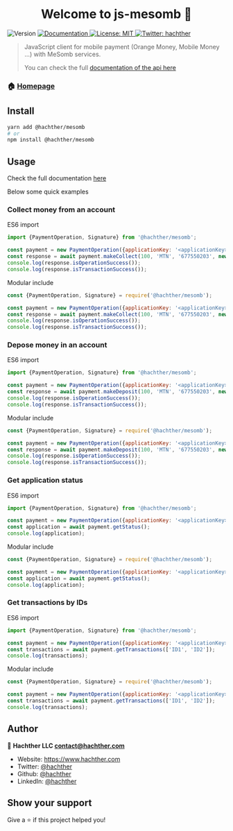 <h1 style="text-align: center">Welcome to js-mesomb 👋</h1>
<p>
  <img alt="Version" src="https://img.shields.io/badge/version-1.0-blue.svg?cacheSeconds=2592000" />
  <a href="https://mesomb.hachther.com/en/api/v1.1/schema/" target="_blank">
    <img alt="Documentation" src="https://img.shields.io/badge/documentation-yes-brightgreen.svg" />
  </a>
  <a href="#" target="_blank">
    <img alt="License: MIT" src="https://img.shields.io/badge/License-MIT-yellow.svg" />
  </a>
  <a href="https://twitter.com/hachther" target="_blank">
    <img alt="Twitter: hachther" src="https://img.shields.io/twitter/follow/hachther.svg?style=social" />
  </a>
</p>

> JavaScript client for mobile payment (Orange Money, Mobile Money ...) with MeSomb services.
> 
> You can check the full [documentation of the api here](https://mesomb.hachther.com/en/api/v1.1/schema/)

### 🏠 [Homepage](https://mesomb.com)

## Install

```sh
yarn add @hachther/mesomb
# or
npm install @hachther/mesomb
```

## Usage

Check the full documentation [here](docs.md)

Below some quick examples

### Collect money from an account

ES6 import

```JavaScript
import {PaymentOperation, Signature} from '@hachther/mesomb';

const payment = new PaymentOperation({applicationKey: '<applicationKey>', accessKey: '<AccessKey>', secretKey: '<SecretKey>'});
const response = await payment.makeCollect(100, 'MTN', '677550203', new Date(), Signature.nonceGenerator());
console.log(response.isOperationSuccess());
console.log(response.isTransactionSuccess());
```

Modular include

```JavaScript
const {PaymentOperation, Signature} = require('@hachther/mesomb');

const payment = new PaymentOperation({applicationKey: '<applicationKey>', accessKey: '<AccessKey>', secretKey: '<SecretKey>'});
const response = await payment.makeCollect(100, 'MTN', '677550203', new Date(), Signature.nonceGenerator());
console.log(response.isOperationSuccess());
console.log(response.isTransactionSuccess());
```

### Depose money in an account

ES6 import

```JavaScript
import {PaymentOperation, Signature} from '@hachther/mesomb';

const payment = new PaymentOperation({applicationKey: '<applicationKey>', accessKey: '<AccessKey>', secretKey: '<SecretKey>'});
const response = await payment.makeDeposit(100, 'MTN', '677550203', new Date(), Signature.nonceGenerator());
console.log(response.isOperationSuccess());
console.log(response.isTransactionSuccess());
```

Modular include

```JavaScript
const {PaymentOperation, Signature} = require('@hachther/mesomb');

const payment = new PaymentOperation({applicationKey: '<applicationKey>', accessKey: '<AccessKey>', secretKey: '<SecretKey>'});
const response = await payment.makeDeposit(100, 'MTN', '677550203', new Date(), Signature.nonceGenerator());
console.log(response.isOperationSuccess());
console.log(response.isTransactionSuccess());
```

### Get application status

ES6 import

```JavaScript
import {PaymentOperation, Signature} from '@hachther/mesomb';

const payment = new PaymentOperation({applicationKey: '<applicationKey>', accessKey: '<AccessKey>', secretKey: '<SecretKey>'});
const application = await payment.getStatus();
console.log(application);
```

Modular include

```JavaScript
const {PaymentOperation, Signature} = require('@hachther/mesomb');

const payment = new PaymentOperation({applicationKey: '<applicationKey>', accessKey: '<AccessKey>', secretKey: '<SecretKey>'});
const application = await payment.getStatus();
console.log(application);
```

### Get transactions by IDs

ES6 import

```JavaScript
import {PaymentOperation, Signature} from '@hachther/mesomb';

const payment = new PaymentOperation({applicationKey: '<applicationKey>', accessKey: '<AccessKey>', secretKey: '<SecretKey>'});
const transactions = await payment.getTransactions(['ID1', 'ID2']);
console.log(transactions);
```

Modular include

```JavaScript
const {PaymentOperation, Signature} = require('@hachther/mesomb');

const payment = new PaymentOperation({applicationKey: '<applicationKey>', accessKey: '<AccessKey>', secretKey: '<SecretKey>'});
const transactions = await payment.getTransactions(['ID1', 'ID2']);
console.log(transactions);
```

## Author

👤 **Hachther LLC <contact@hachther.com>**

* Website: https://www.hachther.com
* Twitter: [@hachther](https://twitter.com/hachther)
* Github: [@hachther](https://github.com/hachther)
* LinkedIn: [@hachther](https://linkedin.com/in/hachther)

## Show your support

Give a ⭐️ if this project helped you!
